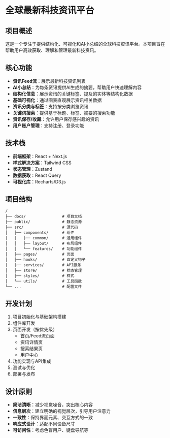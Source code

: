 # 全球最新科技资讯平台

## 项目概述

这是一个专注于提供结构化、可视化和AI小总结的全球科技资讯平台。本项目旨在帮助用户高效获取、理解和管理最新科技资讯。

## 核心功能

- **资讯Feed流**：展示最新科技资讯列表
- **AI小总结**：为每条资讯提供AI生成的摘要，帮助用户快速理解内容
- **结构化信息**：展示资讯的关键标签、提及的实体等结构化数据
- **基础可视化**：通过图表直观展示资讯相关数据
- **资讯分类与标签**：支持按分类浏览资讯
- **关键词搜索**：提供基于标题、标签、摘要的搜索功能
- **资讯保存/收藏**：允许用户保存感兴趣的资讯
- **用户账户管理**：支持注册、登录功能

## 技术栈

- **前端框架**：React + Next.js
- **样式解决方案**：Tailwind CSS
- **状态管理**：Zustand
- **数据获取**：React Query
- **可视化库**：Recharts/D3.js

## 项目结构

```
/
├── docs/                # 项目文档
├── public/              # 静态资源
├── src/                 # 源代码
│   ├── components/      # 组件
│   │   ├── common/      # 通用组件
│   │   ├── layout/      # 布局组件
│   │   └── features/    # 功能组件
│   ├── pages/           # 页面
│   ├── hooks/           # 自定义钩子
│   ├── services/        # API服务
│   ├── store/           # 状态管理
│   ├── styles/          # 样式
│   └── utils/           # 工具函数
└── ...                  # 配置文件
```

## 开发计划

1. 项目初始化与基础架构搭建
2. 组件库开发
3. 页面开发（按优先级）
   - 首页/Feed流页面
   - 资讯详情页
   - 搜索结果页
   - 用户中心
4. 功能实现与API集成
5. 测试与优化
6. 部署与发布

## 设计原则

- **简洁清晰**：减少视觉噪音，突出核心内容
- **信息层次**：建立明确的视觉层次，引导用户注意力
- **一致性**：保持界面元素、交互方式的一致
- **响应式设计**：适配不同设备尺寸
- **可访问性**：考虑色盲用户、键盘导航等